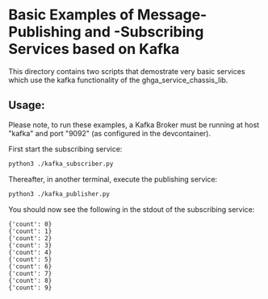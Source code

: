 # Basic Examples of Message-Publishing and -Subscribing Services based on Kafka

This directory contains two scripts that demostrate very basic
services which use the kafka functionality of the
ghga_service_chassis_lib.

## Usage:
Please note, to run these examples, a Kafka Broker must be running
at host "kafka" and port "9092" (as configured in the devcontainer).

First start the subscribing service:
```bash
python3 ./kafka_subscriber.py
```

Thereafter, in another terminal, execute the publishing
service:
```bash
python3 ./kafka_publisher.py
```

You should now see the following in the stdout of the subscribing
service:
```
{'count': 0}
{'count': 1}
{'count': 2}
{'count': 3}
{'count': 4}
{'count': 5}
{'count': 6}
{'count': 7}
{'count': 8}
{'count': 9}
```
